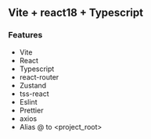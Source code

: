 ## Vite + react18 + Typescript

### Features

-   Vite
-   React
-   Typescript
-   react-router
-   Zustand
-   tss-react
-   Eslint
-   Prettier
-   axios
-   Alias @ to <project_root>
